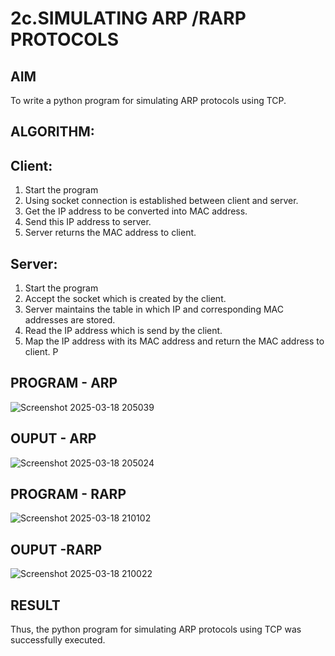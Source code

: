 # 2c.SIMULATING ARP /RARP PROTOCOLS
## AIM
To write a python program for simulating ARP protocols using TCP.
## ALGORITHM:
## Client:
1. Start the program
2. Using socket connection is established between client and server.
3. Get the IP address to be converted into MAC address.
4. Send this IP address to server.
5. Server returns the MAC address to client.
## Server:
1. Start the program
2. Accept the socket which is created by the client.
3. Server maintains the table in which IP and corresponding MAC addresses are
stored.
4. Read the IP address which is send by the client.
5. Map the IP address with its MAC address and return the MAC address to client.
P
## PROGRAM - ARP
![Screenshot 2025-03-18 205039](https://github.com/user-attachments/assets/00cd1bcf-4e2a-478a-82b5-1ca0e183c466)

## OUPUT - ARP
![Screenshot 2025-03-18 205024](https://github.com/user-attachments/assets/b6599239-3b2c-488b-be4b-6f30f1c10e54)

## PROGRAM - RARP
![Screenshot 2025-03-18 210102](https://github.com/user-attachments/assets/371508a9-4720-4508-8c0e-684234bc7c97)

## OUPUT -RARP
![Screenshot 2025-03-18 210022](https://github.com/user-attachments/assets/61072786-e609-48c0-a23f-236b494b97e9)

## RESULT
Thus, the python program for simulating ARP protocols using TCP was successfully 
executed.

